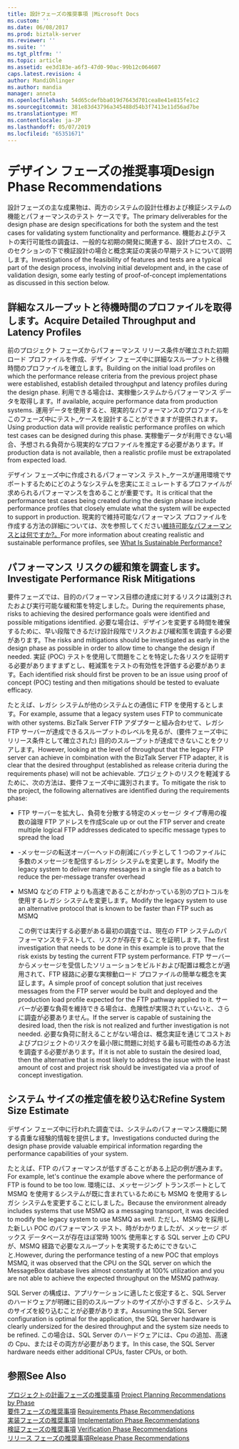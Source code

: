 ```yaml
---
title: 設計フェーズの推奨事項 |Microsoft Docs
ms.custom: ''
ms.date: 06/08/2017
ms.prod: biztalk-server
ms.reviewer: ''
ms.suite: ''
ms.tgt_pltfrm: ''
ms.topic: article
ms.assetid: ee3d183e-a6f3-47d0-90ac-99b12c064607
caps.latest.revision: 4
author: MandiOhlinger
ms.author: mandia
manager: anneta
ms.openlocfilehash: 54d65cdefbba019d7643d701cea8e41e815fe1c2
ms.sourcegitcommit: 381e83d43796a345488d54b3f7413e11d56ad7be
ms.translationtype: MT
ms.contentlocale: ja-JP
ms.lasthandoff: 05/07/2019
ms.locfileid: "65351671"
---
```

# <a name="design-phase-recommendations"></a><span data-ttu-id="0649a-102">デザイン フェーズの推奨事項</span><span class="sxs-lookup"><span data-stu-id="0649a-102">Design Phase Recommendations</span></span>
<span data-ttu-id="0649a-103">設計フェーズの主な成果物は、両方のシステムの設計仕様および検証システムの機能とパフォーマンスのテスト ケースです。</span><span class="sxs-lookup"><span data-stu-id="0649a-103">The primary deliverables for the design phase are design specifications for both the system and the test cases for validating system functionality and performance.</span></span> <span data-ttu-id="0649a-104">機能およびテストの実行可能性の調査は、一般的な初期の開発に関連する、設計プロセスの、このセクションの下で検証設計の場合と概念実証の実装の早期テストについて説明します。</span><span class="sxs-lookup"><span data-stu-id="0649a-104">Investigations of the feasibility of features and tests are a typical part of the design process, involving initial development and, in the case of validation design, some early testing of proof-of-concept implementations as discussed in this section below.</span></span>  
  
## <a name="acquire-detailed-throughput-and-latency-profiles"></a><span data-ttu-id="0649a-105">詳細なスループットと待機時間のプロファイルを取得します。</span><span class="sxs-lookup"><span data-stu-id="0649a-105">Acquire Detailed Throughput and Latency Profiles</span></span>  
 <span data-ttu-id="0649a-106">前のプロジェクト フェーズからパフォーマンス リリース条件が確立された初期ロード プロファイルを作成、デザイン フェーズ中に詳細なスループットと待機時間のプロファイルを確立します。</span><span class="sxs-lookup"><span data-stu-id="0649a-106">Building on the initial load profiles on which the performance release criteria from the previous project phase were established, establish detailed throughput and latency profiles during the design phase.</span></span> <span data-ttu-id="0649a-107">利用できる場合は、実稼働システムからパフォーマンス データを取得します。</span><span class="sxs-lookup"><span data-stu-id="0649a-107">If available, acquire performance data from production systems.</span></span> <span data-ttu-id="0649a-108">運用データを使用すると、現実的なパフォーマンスのプロファイルをこのフェーズ中にテスト_ケースを設計することができますが提供されます。</span><span class="sxs-lookup"><span data-stu-id="0649a-108">Using production data will provide realistic performance profiles on which test cases can be designed during this phase.</span></span> <span data-ttu-id="0649a-109">実稼働データが利用できない場合、予想される負荷から現実的なプロファイルを推定する必要があります。</span><span class="sxs-lookup"><span data-stu-id="0649a-109">If production data is not available, then a realistic profile must be extrapolated from expected load.</span></span>  
  
 <span data-ttu-id="0649a-110">デザイン フェーズ中に作成されるパフォーマンス テスト_ケースが運用環境でサポートするためにどのようなシステムを忠実にエミュレートするプロファイルが求められるパフォーマンスを含めることが重要です。</span><span class="sxs-lookup"><span data-stu-id="0649a-110">It is critical that the performance test cases being created during the design phase include performance profiles that closely emulate what the system will be expected to support in production.</span></span> <span data-ttu-id="0649a-111">現実的で維持可能なパフォーマンス プロファイルを作成する方法の詳細については、次を参照してください[維持可能なパフォーマンスとは何ですか?。](../core/what-is-sustainable-performance.md)</span><span class="sxs-lookup"><span data-stu-id="0649a-111">For more information about creating realistic and sustainable performance profiles, see [What Is Sustainable Performance?](../core/what-is-sustainable-performance.md)</span></span>  
  
## <a name="investigate-performance-risk-mitigations"></a><span data-ttu-id="0649a-112">パフォーマンス リスクの緩和策を調査します。</span><span class="sxs-lookup"><span data-stu-id="0649a-112">Investigate Performance Risk Mitigations</span></span>  
 <span data-ttu-id="0649a-113">要件フェーズでは、目的のパフォーマンス目標の達成に対するリスクは識別されたおよび実行可能な緩和策を特定しました。</span><span class="sxs-lookup"><span data-stu-id="0649a-113">During the requirements phase, risks to achieving the desired performance goals were identified and possible mitigations identified.</span></span>  <span data-ttu-id="0649a-114">必要な場合は、デザインを変更する時間を確保するために、早い段階できるだけ設計段階でリスクおよび緩和策を調査する必要があります。</span><span class="sxs-lookup"><span data-stu-id="0649a-114">The risks and mitigations should be investigated as early in the design phase as possible in order to allow time to change the design if needed.</span></span> <span data-ttu-id="0649a-115">実証 (POC) テストを使用して問題をことを特定した各リスクを証明する必要がありますまずとし、軽減策をテストの有効性を評価する必要があります。</span><span class="sxs-lookup"><span data-stu-id="0649a-115">Each identified risk should first be proven to be an issue using proof of concept (POC) testing and then mitigations should be tested to evaluate efficacy.</span></span>  
  
 <span data-ttu-id="0649a-116">たとえば、レガシ システムが他のシステムとの通信に FTP を使用するとします。</span><span class="sxs-lookup"><span data-stu-id="0649a-116">For example, assume that a legacy system uses FTP to communicate with other systems.</span></span> <span data-ttu-id="0649a-117">BizTalk Server FTP アダプターと組み合わせて、レガシ FTP サーバーが達成できるスループットのレベルを見るが、(要件フェーズ中にリリース条件として確立された) 目的のスループットが達成できないことをクリアします。</span><span class="sxs-lookup"><span data-stu-id="0649a-117">However, looking at the level of throughput that the legacy FTP server can achieve in combination with the BizTalk Server FTP adapter, it is clear that the desired throughput (established as release criteria during the requirements phase) will not be achievable.</span></span> <span data-ttu-id="0649a-118">プロジェクトのリスクを軽減するために、次の方法は、要件フェーズ中に識別されます。</span><span class="sxs-lookup"><span data-stu-id="0649a-118">To mitigate the risk to the project, the following alternatives are identified during the requirements phase:</span></span>  
  
- <span data-ttu-id="0649a-119">FTP サーバーを拡大し、負荷を分散する特定のメッセージ タイプ専用の複数の論理 FTP アドレスを作成</span><span class="sxs-lookup"><span data-stu-id="0649a-119">Scale up or out the FTP server and create multiple logical FTP addresses dedicated to specific message types to spread the load</span></span>  
  
- <span data-ttu-id="0649a-120">-メッセージの転送オーバーヘッドの削減にバッチとして 1 つのファイルに多数のメッセージを配信するレガシ システムを変更します。</span><span class="sxs-lookup"><span data-stu-id="0649a-120">Modify the legacy system to deliver many messages in a single file as a batch to reduce the per-message transfer overhead</span></span>  
  
- <span data-ttu-id="0649a-121">MSMQ などの FTP よりも高速であることがわかっている別のプロトコルを使用するレガシ システムを変更します。</span><span class="sxs-lookup"><span data-stu-id="0649a-121">Modify the legacy system to use an alternative protocol that is known to be faster than FTP such as MSMQ</span></span>  
  
  <span data-ttu-id="0649a-122">この例では実行する必要がある最初の調査では、現在の FTP システムのパフォーマンスをテストして、リスクが存在することを証明します。</span><span class="sxs-lookup"><span data-stu-id="0649a-122">The first investigation that needs to be done in this example is to prove that the risk exists by testing the current FTP system performance.</span></span> <span data-ttu-id="0649a-123">FTP サーバーからメッセージを受信したソリューションをビルドおよび配置は概念とが適用されて、FTP 経路に必要な実稼動ロード プロファイルの簡単な概念を実証します。</span><span class="sxs-lookup"><span data-stu-id="0649a-123">A simple proof of concept solution that just receives messages from the FTP server would be built and deployed and the production load profile expected for the FTP pathway applied to it.</span></span> <span data-ttu-id="0649a-124">サーバーが必要な負荷を維持できる場合は、危険性が実現されていないと、さらに調査が必要ありません。</span><span class="sxs-lookup"><span data-stu-id="0649a-124">If the server is capable of sustaining the desired load, then the risk is not realized and further investigation is not needed.</span></span> <span data-ttu-id="0649a-125">必要な負荷に耐えることがない場合は、概念実証を通じてコストおよびプロジェクトのリスクを最小限に問題に対処する最も可能性のある方法を調査する必要があります。</span><span class="sxs-lookup"><span data-stu-id="0649a-125">If it is not able to sustain the desired load, then the alternative that is most likely to address the issue with the least amount of cost and project risk should be investigated via a proof of concept investigation.</span></span>  
  
## <a name="refine-system-size-estimate"></a><span data-ttu-id="0649a-126">システム サイズの推定値を絞り込む</span><span class="sxs-lookup"><span data-stu-id="0649a-126">Refine System Size Estimate</span></span>  
 <span data-ttu-id="0649a-127">デザイン フェーズ中に行われた調査では、システムのパフォーマンス機能に関する貴重な経験的情報を提供します。</span><span class="sxs-lookup"><span data-stu-id="0649a-127">Investigations conducted during the design phase provide valuable empirical information regarding the performance capabilities of your system.</span></span>  
  
 <span data-ttu-id="0649a-128">たとえば、FTP のパフォーマンスが低すぎることがある上記の例が進みます。</span><span class="sxs-lookup"><span data-stu-id="0649a-128">For example, let's continue the example above where the performance of FTP is found to be too low.</span></span> <span data-ttu-id="0649a-129">環境には、メッセージング トランスポートとして MSMQ を使用するシステムが既に含まれているためにも MSMQ を使用するレガシ システムを変更することにしました。</span><span class="sxs-lookup"><span data-stu-id="0649a-129">Because the environment already includes systems that use MSMQ as a messaging transport, it was decided to modify the legacy system to use MSMQ as well.</span></span> <span data-ttu-id="0649a-130">ただし、MSMQ を採用した新しい POC のパフォーマンス テスト、時がわかりましたが、メッセージ ボックス データベースが存在ほぼ常時 100% 使用率とする SQL server 上の CPU が、MSMQ 経路で必要なスループットを実現するためにできないこと.</span><span class="sxs-lookup"><span data-stu-id="0649a-130">However, during the performance testing of a new POC that employs MSMQ, it was observed that the CPU on the SQL server on which the MessageBox database lives almost constantly at 100% utilization and you are not able to achieve the expected throughput on the MSMQ pathway.</span></span>  
  
 <span data-ttu-id="0649a-131">SQL Server の構成は、アプリケーションに適したと仮定すると、SQL Server のハードウェアが明確に目的のスループットのサイズが小さすぎると、システムのサイズを絞り込むことが必要があります。</span><span class="sxs-lookup"><span data-stu-id="0649a-131">Assuming the SQL Server configuration is optimal for the application, the SQL Server hardware is clearly undersized for the desired throughput and the system size needs to be refined.</span></span> <span data-ttu-id="0649a-132">この場合は、SQL Server のハードウェアには、Cpu の追加、高速の Cpu、またはその両方が必要があります。</span><span class="sxs-lookup"><span data-stu-id="0649a-132">In this case, the SQL Server hardware needs either additional CPUs, faster CPUs, or both.</span></span>  
  
## <a name="see-also"></a><span data-ttu-id="0649a-133">参照</span><span class="sxs-lookup"><span data-stu-id="0649a-133">See Also</span></span>  
 <span data-ttu-id="0649a-134">[プロジェクトの計画フェーズの推奨事項](../core/project-planning-recommendations-by-phase.md) </span><span class="sxs-lookup"><span data-stu-id="0649a-134">[Project Planning Recommendations by Phase](../core/project-planning-recommendations-by-phase.md) </span></span>  
 <span data-ttu-id="0649a-135">[要件フェーズの推奨事項](../core/requirements-phase-recommendations.md) </span><span class="sxs-lookup"><span data-stu-id="0649a-135">[Requirements Phase Recommendations](../core/requirements-phase-recommendations.md) </span></span>  
 <span data-ttu-id="0649a-136">[実装フェーズの推奨事項](../core/implementation-phase-recommendations.md) </span><span class="sxs-lookup"><span data-stu-id="0649a-136">[Implementation Phase Recommendations](../core/implementation-phase-recommendations.md) </span></span>  
 <span data-ttu-id="0649a-137">[検証フェーズの推奨事項](../core/verification-phase-recommendations.md) </span><span class="sxs-lookup"><span data-stu-id="0649a-137">[Verification Phase Recommendations](../core/verification-phase-recommendations.md) </span></span>  
 [<span data-ttu-id="0649a-138">リリース フェーズの推奨事項</span><span class="sxs-lookup"><span data-stu-id="0649a-138">Release Phase Recommendations</span></span>](../core/release-phase-recommendations.md)